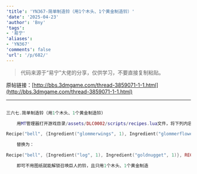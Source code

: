 ```yaml
---
'title': 'YN367-简单制造铃（用1个木头、1个黄金制造铃）'
'date': '2025-04-23'
'author': 'Bny'
'tags':
- '易宁'
'aliases':
- 'YN367'
'comments': false
'url': '/p/682/'
---
```


> 代码来源于“易宁”大佬的分享，仅供学习，不要直接复制粘贴。

原帖链接：[http://bbs.3dmgame.com/thread-3859071-1-1.html](http://bbs.3dmgame.com/thread-3859071-1-1.html)

---

```lua  

三六七.简单制造铃（用1个木头、1个黄金制造铃）

	用MT管理器打开游戏目录/assets/DLC0002/scripts/recipes.lua文件，将下列内容：

Recipe("bell", {Ingredient("glommerwings", 1), Ingredient("glommerflower", 1)}, RECIPETABS.MAGIC,  TECH.LOST)

	替换为：

Recipe("bell", {Ingredient("log", 1), Ingredient("goldnugget", 1)}, RECIPETABS.MAGIC, TECH.NONE)

	即可不用图纸就能解锁召唤巨人的铃，且只用1个木头、1个黄金制造

```  

